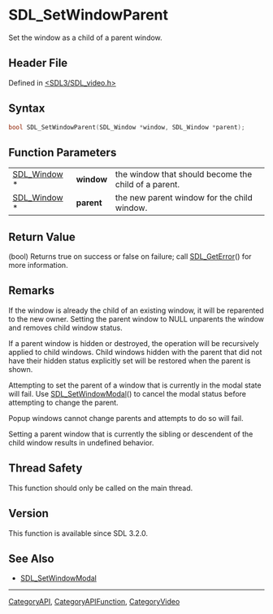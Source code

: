 # SDL_SetWindowParent

Set the window as a child of a parent window.

## Header File

Defined in [<SDL3/SDL_video.h>](https://github.com/libsdl-org/SDL/blob/main/include/SDL3/SDL_video.h)

## Syntax

```c
bool SDL_SetWindowParent(SDL_Window *window, SDL_Window *parent);
```

## Function Parameters

|                            |            |                                                      |
| -------------------------- | ---------- | ---------------------------------------------------- |
| [SDL_Window](SDL_Window) * | **window** | the window that should become the child of a parent. |
| [SDL_Window](SDL_Window) * | **parent** | the new parent window for the child window.          |

## Return Value

(bool) Returns true on success or false on failure; call
[SDL_GetError](SDL_GetError)() for more information.

## Remarks

If the window is already the child of an existing window, it will be
reparented to the new owner. Setting the parent window to NULL unparents
the window and removes child window status.

If a parent window is hidden or destroyed, the operation will be
recursively applied to child windows. Child windows hidden with the parent
that did not have their hidden status explicitly set will be restored when
the parent is shown.

Attempting to set the parent of a window that is currently in the modal
state will fail. Use [SDL_SetWindowModal](SDL_SetWindowModal)() to cancel
the modal status before attempting to change the parent.

Popup windows cannot change parents and attempts to do so will fail.

Setting a parent window that is currently the sibling or descendent of the
child window results in undefined behavior.

## Thread Safety

This function should only be called on the main thread.

## Version

This function is available since SDL 3.2.0.

## See Also

- [SDL_SetWindowModal](SDL_SetWindowModal)






----
[CategoryAPI](CategoryAPI), [CategoryAPIFunction](CategoryAPIFunction), [CategoryVideo](CategoryVideo)

